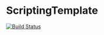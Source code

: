 # ScriptingTemplate
[![Build Status](https://travis-ci.org/kevcodex/PriceTrendScript.svg?branch=master)](https://travis-ci.org/kevcodex/PriceTrendScript)

